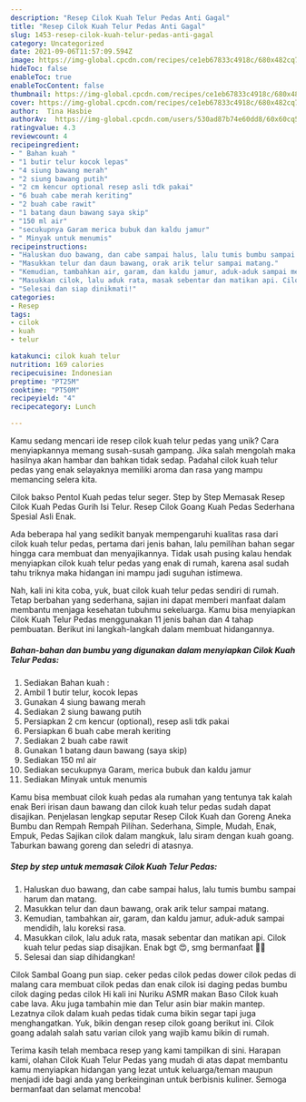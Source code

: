 ```yaml
---
description: "Resep Cilok Kuah Telur Pedas Anti Gagal"
title: "Resep Cilok Kuah Telur Pedas Anti Gagal"
slug: 1453-resep-cilok-kuah-telur-pedas-anti-gagal
category: Uncategorized
date: 2021-09-06T11:57:09.594Z
image: https://img-global.cpcdn.com/recipes/ce1eb67833c4918c/680x482cq70/cilok-kuah-telur-pedas-foto-resep-utama.jpg
hideToc: false
enableToc: true
enableTocContent: false
thumbnail: https://img-global.cpcdn.com/recipes/ce1eb67833c4918c/680x482cq70/cilok-kuah-telur-pedas-foto-resep-utama.jpg
cover: https://img-global.cpcdn.com/recipes/ce1eb67833c4918c/680x482cq70/cilok-kuah-telur-pedas-foto-resep-utama.jpg
author:  Tina Hasbie
authorAv:  https://img-global.cpcdn.com/users/530ad87b74e60dd8/60x60cq50/avatar.jpg
ratingvalue: 4.3
reviewcount: 4
recipeingredient:
- " Bahan kuah "
- "1 butir telur kocok lepas"
- "4 siung bawang merah"
- "2 siung bawang putih"
- "2 cm kencur optional resep asli tdk pakai"
- "6 buah cabe merah keriting"
- "2 buah cabe rawit"
- "1 batang daun bawang saya skip"
- "150 ml air"
- "secukupnya Garam merica bubuk dan kaldu jamur"
- " Minyak untuk menumis"
recipeinstructions:
- "Haluskan duo bawang, dan cabe sampai halus, lalu tumis bumbu sampai harum dan matang."
- "Masukkan telur dan daun bawang, orak arik telur sampai matang."
- "Kemudian, tambahkan air, garam, dan kaldu jamur, aduk-aduk sampai mendidih, lalu koreksi rasa."
- "Masukkan cilok, lalu aduk rata, masak sebentar dan matikan api. Cilok kuah telur pedas siap disajikan. Enak bgt 😍, smg bermanfaat 🙏🏻"
- "Selesai dan siap dinikmati!"
categories:
- Resep
tags:
- cilok
- kuah
- telur

katakunci: cilok kuah telur 
nutrition: 169 calories
recipecuisine: Indonesian
preptime: "PT25M"
cooktime: "PT50M"
recipeyield: "4"
recipecategory: Lunch

---
```



Kamu sedang mencari ide resep cilok kuah telur pedas yang unik? Cara menyiapkannya memang susah-susah gampang. Jika salah mengolah maka hasilnya akan hambar dan bahkan tidak sedap. Padahal cilok kuah telur pedas yang enak selayaknya memiliki aroma dan rasa yang mampu memancing selera kita.


Cilok bakso Pentol Kuah pedas telur seger. Step by Step Memasak Resep Cilok Kuah Pedas Gurih Isi Telur. Resep Cilok Goang Kuah Pedas Sederhana Spesial Asli Enak.

Ada beberapa hal yang sedikit banyak mempengaruhi kualitas rasa dari cilok kuah telur pedas, pertama dari jenis bahan, lalu pemilihan bahan segar hingga cara membuat dan menyajikannya. Tidak usah pusing kalau hendak menyiapkan cilok kuah telur pedas yang enak di rumah, karena asal sudah tahu triknya maka hidangan ini mampu jadi suguhan istimewa.


Nah, kali ini kita coba, yuk, buat cilok kuah telur pedas sendiri di rumah. Tetap berbahan yang sederhana, sajian ini dapat memberi manfaat dalam membantu menjaga kesehatan tubuhmu sekeluarga. Kamu bisa menyiapkan Cilok Kuah Telur Pedas menggunakan 11 jenis bahan dan 4 tahap pembuatan. Berikut ini langkah-langkah dalam membuat hidangannya.

<!--inarticleads1-->

##### Bahan-bahan dan bumbu yang digunakan dalam menyiapkan Cilok Kuah Telur Pedas:

1. Sediakan  Bahan kuah :
1. Ambil 1 butir telur, kocok lepas
1. Gunakan 4 siung bawang merah
1. Sediakan 2 siung bawang putih
1. Persiapkan 2 cm kencur (optional), resep asli tdk pakai
1. Persiapkan 6 buah cabe merah keriting
1. Sediakan 2 buah cabe rawit
1. Gunakan 1 batang daun bawang (saya skip)
1. Sediakan 150 ml air
1. Sediakan secukupnya Garam, merica bubuk dan kaldu jamur
1. Sediakan  Minyak untuk menumis


Kamu bisa membuat cilok kuah pedas ala rumahan yang tentunya tak kalah enak Beri irisan daun bawang dan cilok kuah telur pedas sudah dapat disajikan. Penjelasan lengkap seputar Resep Cilok Kuah dan Goreng Aneka Bumbu dan Rempah Rempah Pilihan. Sederhana, Simple, Mudah, Enak, Empuk, Pedas Sajikan cilok dalam mangkuk, lalu siram dengan kuah goang. Taburkan bawang goreng dan seledri di atasnya. 

<!--inarticleads2-->

##### Step by step untuk memasak Cilok Kuah Telur Pedas:

1. Haluskan duo bawang, dan cabe sampai halus, lalu tumis bumbu sampai harum dan matang.
1. Masukkan telur dan daun bawang, orak arik telur sampai matang.
1. Kemudian, tambahkan air, garam, dan kaldu jamur, aduk-aduk sampai mendidih, lalu koreksi rasa.
1. Masukkan cilok, lalu aduk rata, masak sebentar dan matikan api. Cilok kuah telur pedas siap disajikan. Enak bgt 😍, smg bermanfaat 🙏🏻
1. Selesai dan siap dihidangkan!

Cilok Sambal Goang pun siap. ceker pedas cilok pedas dower cilok pedas di malang cara membuat cilok pedas dan enak cilok isi daging pedas bumbu cilok daging pedas cilok Hi kali ini Nuriku ASMR makan Baso Cilok kuah cabe lava. Aku juga tambahin mie dan Telur asin biar makin mantep. Lezatnya cilok dalam kuah pedas tidak cuma bikin segar tapi juga menghangatkan. Yuk, bikin dengan resep cilok goang berikut ini. Cilok goang adalah salah satu varian cilok yang wajib kamu bikin di rumah. 

Terima kasih telah membaca resep yang kami tampilkan di sini. Harapan kami, olahan Cilok Kuah Telur Pedas yang mudah di atas dapat membantu kamu menyiapkan hidangan yang lezat untuk keluarga/teman maupun menjadi ide bagi anda yang berkeinginan untuk berbisnis kuliner. Semoga bermanfaat dan selamat mencoba!
